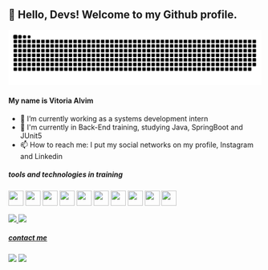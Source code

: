## 👾 Hello, Devs! Welcome to my Github profile.


<picture>
  <source
    media="(prefers-color-scheme: dark)"
    srcset="https://raw.githubusercontent.com/platane/snk/output/github-contribution-grid-snake-dark.svg"
  />
  <source
    media="(prefers-color-scheme: light)"
    srcset="https://raw.githubusercontent.com/platane/snk/output/github-contribution-grid-snake.svg"
  />
  <img
    alt="github contribution grid snake animation"
    src="https://raw.githubusercontent.com/platane/snk/output/github-contribution-grid-snake.svg"
  />
</picture>

#### My name is Vitoria Alvim




- 🔭 I’m currently working as a systems development intern
- 🌱 I'm currently in Back-End training, studying Java, SpringBoot and JUnit5
- 📫 How to reach me: I put my social networks on my profile, Instagram and Linkedin

##### tools and technologies in training
 <img src="https://cdn.jsdelivr.net/gh/devicons/devicon@latest/icons/intellij/intellij-original.svg" width="30" height="30" /> <img src="https://cdn.jsdelivr.net/gh/devicons/devicon@latest/icons/java/java-original.svg" width="30" height="30" />  <img src="https://cdn.jsdelivr.net/gh/devicons/devicon@latest/icons/spring/spring-original.svg" width="30" height="30"/>  <img src="https://cdn.jsdelivr.net/gh/devicons/devicon@latest/icons/junit/junit-original.svg" width="30" height="30" /> <img src="https://cdn.jsdelivr.net/gh/devicons/devicon@latest/icons/postman/postman-original.svg" width="30" height="30" /> <img src="https://cdn.jsdelivr.net/gh/devicons/devicon@latest/icons/mysql/mysql-original.svg" width="30" height="30" /> <img src="https://cdn.jsdelivr.net/gh/devicons/devicon@latest/icons/git/git-original.svg" width="30" height="30"/> <img src="https://cdn.jsdelivr.net/gh/devicons/devicon@latest/icons/html5/html5-original.svg" width="30" height="30"/> <img src="https://cdn.jsdelivr.net/gh/devicons/devicon@latest/icons/css3/css3-original.svg" width="30" height="30"/> <img src="https://cdn.jsdelivr.net/gh/devicons/devicon@latest/icons/insomnia/insomnia-original.svg" width="30" height="30"/>

<div>
<a href="https://github.com/VitoriaAlvim7">
<img loading="lazy" height="100em" src="https://github-readme-stats.vercel.app/api/top-langs/?username=VitoriaAlvim7&layout=compact&langs_count=7&theme=aura"/> <img loading="lazy" height="100em" src="https://github-readme-stats.vercel.app/api?username=VitoriaAlvim7&show_icons=true&theme=aura&include_all_commits=true&count_private=true"/>
</div>

          
 ##### contact me
 <a href="https://instagram.com/vitoria.alvim_" target="_blank"><img loading="lazy" src="https://img.shields.io/badge/-Instagram-%23E4405F?style=for-the-badge&logo=instagram&logoColor=white" target="_blank"></a> <a href = "mailto:vitoria.nardotto@gmail.com"><img loading="lazy" src="https://img.shields.io/badge/Gmail-D14836?style=for-the-badge&logo=gmail&logoColor=white" target="_blank"> 


 

 



          
          
          
          
